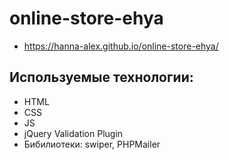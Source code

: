 # online-store-ehya

- https://hanna-alex.github.io/online-store-ehya/

## Используемые технологии:
- HTML
- CSS
- JS
- jQuery Validation Plugin
- Бибилиотеки: swiper, PHPMailer
